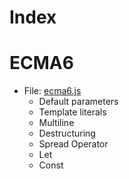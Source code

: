 # Index

# ECMA6

- File: [ecma6.js](ecma6.js)
  - Default parameters
  - Template literals
  - Multiline
  - Destructuring
  - Spread Operator
  - Let
  - Const
